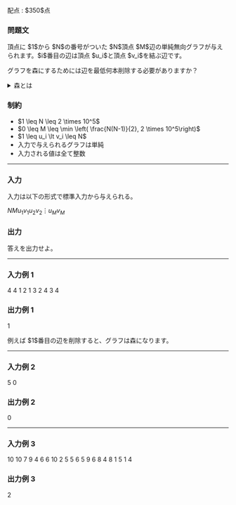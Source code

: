 
<div>

<span>

<span>

<p>
配点 : $350$点
</p>

<div>

<section>

### **問題文**

<p>
頂点に $1$から $N$の番号がついた $N$頂点 $M$辺の単純無向グラフが与えられます。$i$番目の辺は頂点 $u_i$と頂点 $v_i$を結ぶ辺です。

グラフを森にするためには辺を最低何本削除する必要がありますか？
</p>

<details>

<summary>
森とは
</summary>
単純無向グラフ $F$が森であるとは、$F$が閉路を含まないことを言います。


</details>

</section>

</div>

<div>

<section>

### **制約**

<ul>

<li>
$1 \leq N \leq 2 \times 10^5$
</li>

<li>
$0 \leq M \leq \min \left( \frac{N(N-1)}{2}, 2 \times 10^5\right)$
</li>

<li>
$1 \leq u_i \lt v_i \leq N$
</li>

<li>
入力で与えられるグラフは単純
</li>

<li>
入力される値は全て整数
</li>

</ul>

</section>

</div>

---

<div>

<div>

<section>

### **入力**

<p>
入力は以下の形式で標準入力から与えられる。
</p>

<div>

$N$$M$$u_1$$v_1$$u_2$$v_2$$\vdots$$u_M$$v_M$
</div>

</section>

</div>

<div>

<section>

### **出力**

<p>
答えを出力せよ。
</p>

</section>

</div>

</div>

---

<div>

<section>

### **入力例 1**

<div>

4 4
1 2
1 3
2 4
3 4

</div>

</section>

</div>

<div>

<section>

### **出力例 1**

<div>

1

</div>

<p>
例えば $1$番目の辺を削除すると、グラフは森になります。
</p>

</section>

</div>

---

<div>

<section>

### **入力例 2**

<div>

5 0

</div>

</section>

</div>

<div>

<section>

### **出力例 2**

<div>

0

</div>

</section>

</div>

---

<div>

<section>

### **入力例 3**

<div>

10 10
7 9
4 6
6 10
2 5
5 6
5 9
6 8
4 8
1 5
1 4

</div>

</section>

</div>

<div>

<section>

### **出力例 3**

<div>

2

</div>

</section>

</div>

</span>

</span>

</div>
